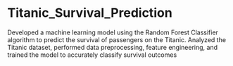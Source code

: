 # Titanic_Survival_Prediction
Developed a machine learning model using the Random Forest Classifier algorithm to predict the survival of passengers on the Titanic. Analyzed the Titanic dataset, performed data preprocessing, feature engineering, and trained the model to accurately classify survival outcomes

